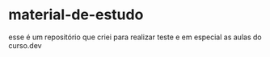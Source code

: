 # material-de-estudo

esse é um repositório que criei para realizar teste e em especial as aulas do curso.dev
